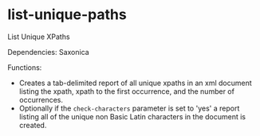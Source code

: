 # list-unique-paths
List Unique XPaths

Dependencies: Saxonica

Functions:
* Creates a tab-delimited report of all unique xpaths in an xml document listing the xpath, xpath to the first occurrence, and the number of occurrences.
* Optionally if the `check-characters` parameter is set to 'yes' a report listing all of the unique non Basic Latin characters in the document is created.